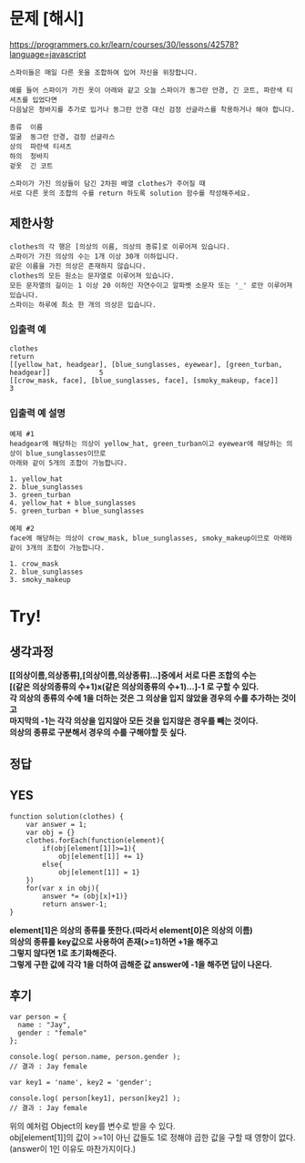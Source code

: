 # 문제 [해시]
https://programmers.co.kr/learn/courses/30/lessons/42578?language=javascript
```
스파이들은 매일 다른 옷을 조합하여 입어 자신을 위장합니다.

예를 들어 스파이가 가진 옷이 아래와 같고 오늘 스파이가 동그란 안경, 긴 코트, 파란색 티셔츠를 입었다면
다음날은 청바지를 추가로 입거나 동그란 안경 대신 검정 선글라스를 착용하거나 해야 합니다.

종류	이름
얼굴	동그란 안경, 검정 선글라스
상의	파란색 티셔츠
하의	청바지
겉옷	긴 코트

스파이가 가진 의상들이 담긴 2차원 배열 clothes가 주어질 때
서로 다른 옷의 조합의 수를 return 하도록 solution 함수를 작성해주세요.
```
## 제한사항
```
clothes의 각 행은 [의상의 이름, 의상의 종류]로 이루어져 있습니다.
스파이가 가진 의상의 수는 1개 이상 30개 이하입니다.
같은 이름을 가진 의상은 존재하지 않습니다.
clothes의 모든 원소는 문자열로 이루어져 있습니다.
모든 문자열의 길이는 1 이상 20 이하인 자연수이고 알파벳 소문자 또는 '_' 로만 이루어져 있습니다.
스파이는 하루에 최소 한 개의 의상은 입습니다.
```
### 입출력 예
```
clothes	                                                                           return
[[yellow_hat, headgear], [blue_sunglasses, eyewear], [green_turban, headgear]]            5
[[crow_mask, face], [blue_sunglasses, face], [smoky_makeup, face]]	                  3 
```
### 입출력 예 설명
```
예제 #1
headgear에 해당하는 의상이 yellow_hat, green_turban이고 eyewear에 해당하는 의상이 blue_sunglasses이므로
아래와 같이 5개의 조합이 가능합니다.

1. yellow_hat
2. blue_sunglasses
3. green_turban
4. yellow_hat + blue_sunglasses
5. green_turban + blue_sunglasses
```
```
예제 #2
face에 해당하는 의상이 crow_mask, blue_sunglasses, smoky_makeup이므로 아래와 같이 3개의 조합이 가능합니다.

1. crow_mask
2. blue_sunglasses
3. smoky_makeup
```
# Try!
## 생각과정

**[[의상이름,의상종류],[의상이름,의상종류]...]중에서 서로 다른 조합의 수는<br>
[(같은 의상의종류의 수+1)x(같은 의상의종류의 수+1)...]-1 로 구할 수 있다.<br>
각 의상의 종류의 수에 1을 더하는 것은 그 의상을 입지 않았을 경우의 수를 추가하는 것이고<br>
마지막의 -1는 각각 의상을 입지않아 모든 것을 입지않은 경우를 빼는 것이다.<br>
의상의 종류로 구분해서 경우의 수를 구해야할 듯 싶다.**
<br>

## 정답

## YES
```
function solution(clothes) {
    var answer = 1;
    var obj = {}
    clothes.forEach(function(element){
        if(obj[element[1]]>=1){
            obj[element[1]] += 1}
        else{
            obj[element[1]] = 1}
    })
    for(var x in obj){
        answer *= (obj[x]+1)}
        return answer-1;
}
```

**element[1]은 의상의 종류를 뜻한다.(따라서 element[0]은 의상의 이름)<br>
의상의 종류를 key값으로 사용하여 존재(>=1)하면 +1을 해주고<br>
그렇지 않다면 1로 초기화해준다.<br>
그렇게 구한 값에 각각 1을 더하여 곱해준 값 answer에 -1을 해주면 답이 나온다.<br>**

## 후기
```
var person = {
  name : "Jay",
  gender : "female"
};
 
console.log( person.name, person.gender );
// 결과 : Jay female

var key1 = 'name', key2 = 'gender';
 
console.log( person[key1], person[key2] );
// 결과 : Jay female
```
위의 예처럼 Object의 key를 변수로 받을 수 있다.<br>
obj[element[1]]의 값이 >=1이 아닌 값들도 1로 정해야 곱한 값을 구할 때 영향이 없다.<br>
(answer이 1인 이유도 마찬가지이다.)<br>
